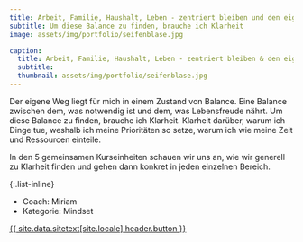 ```yaml
---
title: Arbeit, Familie, Haushalt, Leben - zentriert bleiben und den eigenen Weg gehen mit Unbeatable Mind und Radical Transformation
subtitle: Um diese Balance zu finden, brauche ich Klarheit
image: assets/img/portfolio/seifenblase.jpg

caption:
  title: Arbeit, Familie, Haushalt, Leben - zentriert bleiben & den eigenen Weg gehen
  subtitle:
  thumbnail: assets/img/portfolio/seifenblase.jpg
---
```


Der eigene Weg liegt für mich in einem Zustand von Balance. Eine Balance zwischen dem, was notwendig ist und dem, was Lebensfreude nährt. Um diese Balance zu finden, brauche ich Klarheit. Klarheit darüber, warum ich Dinge tue, weshalb ich meine Prioritäten so setze, warum ich wie meine Zeit und Ressourcen einteile.

In den 5 gemeinsamen Kurseinheiten schauen wir uns an, wie wir generell zu Klarheit finden und gehen dann konkret in jeden einzelnen Bereich.

{:.list-inline}
- Coach: Miriam
- Kategorie: Mindset

<a class="btn btn-primary btn-xl text-uppercase js-scroll-trigger" href="{{site.data.sitetext[site.locale].header.buttonlink }}">{{ site.data.sitetext[site.locale].header.button }}</a>
